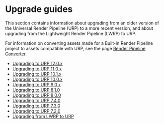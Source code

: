 # Upgrade guides

This section contains information about upgrading from an older version of the Universal Render Pipeline (URP) to a more recent version, and about upgrading from the Lightweight Render Pipeline (LWRP) to URP.

For information on converting assets made for a Built-in Render Pipeline project to assets compatible with URP, see the page [Render Pipeline Converter](features/rp-converter.md).

* [Upgrading to URP 12.0.x](upgrade-guide-2021-2.md)
* [Upgrading to URP 11.0.x](upgrade-guide-11-0-x.md)
* [Upgrading to URP 10.1.x](upgrade-guide-10-1-x.md)
* [Upgrading to URP 10.0.x](upgrade-guide-10-0-x.md)
* [Upgrading to URP 9.0.x](upgrade-guide-9-0-x.md)
* [Upgrading to URP 8.1.0](upgrade-guide-8-1-0.md)
* [Upgrading to URP 8.0.0](upgrade-guide-8-0-0.md)
* [Upgrading to URP 7.4.0](upgrade-guide-7-4-0.md)
* [Upgrading to URP 7.3.0](upgrade-guide-7-3-0.md)
* [Upgrading to URP 7.2.0](upgrade-guide-7-2-0.md)
* [Upgrading from LWRP to URP](upgrade-lwrp-to-urp.md)
